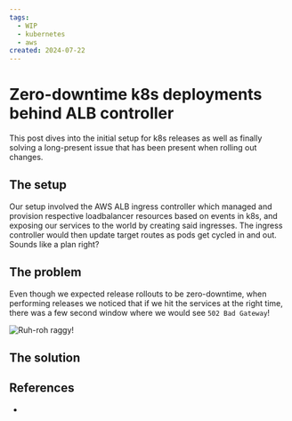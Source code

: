 ```yaml
---
tags:
  - WIP
  - kubernetes
  - aws
created: 2024-07-22
---
```


# Zero-downtime k8s deployments behind ALB controller

This post dives into the initial setup for k8s releases as well as finally solving a long-present issue that has been present when rolling out changes.

## The setup

Our  setup involved the AWS ALB ingress controller which managed and provision respective loadbalancer resources based on events in k8s, and exposing our services to the world by creating said ingresses. The ingress controller would then update target routes as pods get cycled in and out. Sounds like a plan right?

## The problem

Even though we expected release rollouts to be zero-downtime, when performing releases we noticed that if we hit the services at the right time, there was a few second window where we would see `502 Bad Gateway`!

![Ruh-roh raggy!](https://res.cloudinary.com/drwjkxxud/image/upload/v1722577813/giphy_1_dow8oh.gif)

## The solution



## References

- 
